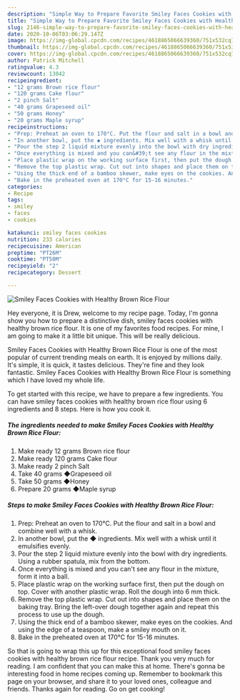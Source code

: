 ```yaml
---
description: "Simple Way to Prepare Favorite Smiley Faces Cookies with Healthy Brown Rice Flour"
title: "Simple Way to Prepare Favorite Smiley Faces Cookies with Healthy Brown Rice Flour"
slug: 2146-simple-way-to-prepare-favorite-smiley-faces-cookies-with-healthy-brown-rice-flour
date: 2020-10-06T03:06:29.147Z
image: https://img-global.cpcdn.com/recipes/4618865066639360/751x532cq70/smiley-faces-cookies-with-healthy-brown-rice-flour-recipe-main-photo.jpg
thumbnail: https://img-global.cpcdn.com/recipes/4618865066639360/751x532cq70/smiley-faces-cookies-with-healthy-brown-rice-flour-recipe-main-photo.jpg
cover: https://img-global.cpcdn.com/recipes/4618865066639360/751x532cq70/smiley-faces-cookies-with-healthy-brown-rice-flour-recipe-main-photo.jpg
author: Patrick Mitchell
ratingvalue: 4.3
reviewcount: 13042
recipeingredient:
- "12 grams Brown rice flour"
- "120 grams Cake flour"
- "2 pinch Salt"
- "40 grams Grapeseed oil"
- "50 grams Honey"
- "20 grams Maple syrup"
recipeinstructions:
- "Prep: Preheat an oven to 170°C. Put the flour and salt in a bowl and combine well with a whisk."
- "In another bowl, put the ◆ ingredients. Mix well with a whisk until it emulsifies evenly."
- "Pour the step 2 liquid mixture evenly into the bowl with dry ingredients. Using a rubber spatula, mix from the bottom."
- "Once everything is mixed and you can&#39;t see any flour in the mixture, form it into a ball."
- "Place plastic wrap on the working surface first, then put the dough on top. Cover with another plastic wrap. Roll the dough into 6 mm thick."
- "Remove the top plastic wrap. Cut out into shapes and place them on the baking tray. Bring the left-over dough together again and repeat this process to use up the dough."
- "Using the thick end of a bamboo skewer, make eyes on the cookies. And using the edge of a teaspoon, make a smiley mouth on it."
- "Bake in the preheated oven at 170°C for 15-16 minutes."
categories:
- Recipe
tags:
- smiley
- faces
- cookies

katakunci: smiley faces cookies 
nutrition: 233 calories
recipecuisine: American
preptime: "PT26M"
cooktime: "PT50M"
recipeyield: "2"
recipecategory: Dessert

---
```



![Smiley Faces Cookies with Healthy Brown Rice Flour](https://img-global.cpcdn.com/recipes/4618865066639360/751x532cq70/smiley-faces-cookies-with-healthy-brown-rice-flour-recipe-main-photo.jpg)

Hey everyone, it is Drew, welcome to my recipe page. Today, I'm gonna show you how to prepare a distinctive dish, smiley faces cookies with healthy brown rice flour. It is one of my favorites food recipes. For mine, I am going to make it a little bit unique. This will be really delicious.



Smiley Faces Cookies with Healthy Brown Rice Flour is one of the most popular of current trending meals on earth. It is enjoyed by millions daily. It's simple, it is quick, it tastes delicious. They're fine and they look fantastic. Smiley Faces Cookies with Healthy Brown Rice Flour is something which I have loved my whole life.


To get started with this recipe, we have to prepare a few ingredients. You can have smiley faces cookies with healthy brown rice flour using 6 ingredients and 8 steps. Here is how you cook it.

<!--inarticleads1-->

##### The ingredients needed to make Smiley Faces Cookies with Healthy Brown Rice Flour:

1. Make ready 12 grams Brown rice flour
1. Make ready 120 grams Cake flour
1. Make ready 2 pinch Salt
1. Take 40 grams ◆Grapeseed oil
1. Take 50 grams ◆Honey
1. Prepare 20 grams ◆Maple syrup




<!--inarticleads2-->

##### Steps to make Smiley Faces Cookies with Healthy Brown Rice Flour:

1. Prep: Preheat an oven to 170°C. Put the flour and salt in a bowl and combine well with a whisk.
1. In another bowl, put the ◆ ingredients. Mix well with a whisk until it emulsifies evenly.
1. Pour the step 2 liquid mixture evenly into the bowl with dry ingredients. Using a rubber spatula, mix from the bottom.
1. Once everything is mixed and you can&#39;t see any flour in the mixture, form it into a ball.
1. Place plastic wrap on the working surface first, then put the dough on top. Cover with another plastic wrap. Roll the dough into 6 mm thick.
1. Remove the top plastic wrap. Cut out into shapes and place them on the baking tray. Bring the left-over dough together again and repeat this process to use up the dough.
1. Using the thick end of a bamboo skewer, make eyes on the cookies. And using the edge of a teaspoon, make a smiley mouth on it.
1. Bake in the preheated oven at 170°C for 15-16 minutes.




So that is going to wrap this up for this exceptional food smiley faces cookies with healthy brown rice flour recipe. Thank you very much for reading. I am confident that you can make this at home. There's gonna be interesting food in home recipes coming up. Remember to bookmark this page on your browser, and share it to your loved ones, colleague and friends. Thanks again for reading. Go on get cooking!

